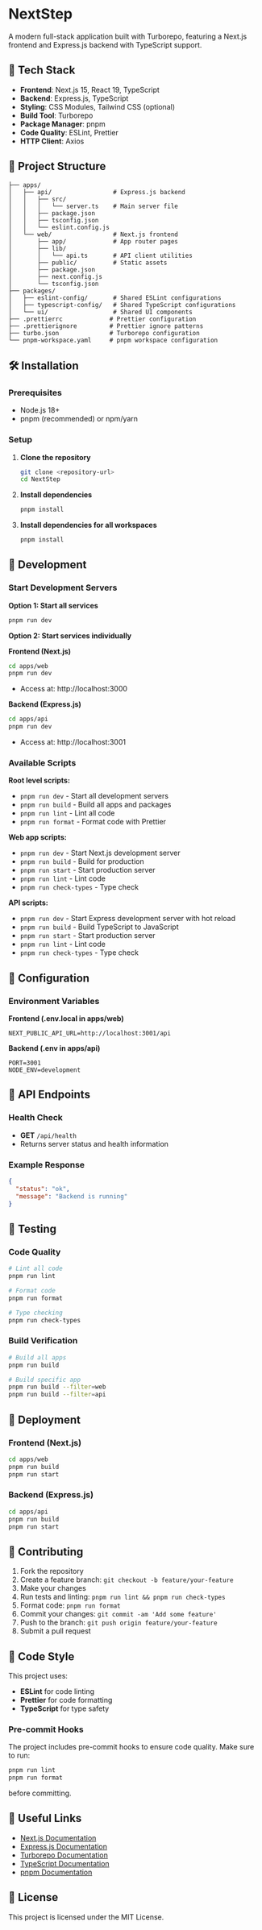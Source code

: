 # NextStep

A modern full-stack application built with Turborepo, featuring a Next.js frontend and Express.js backend with TypeScript support.

## 🚀 Tech Stack

- **Frontend**: Next.js 15, React 19, TypeScript
- **Backend**: Express.js, TypeScript
- **Styling**: CSS Modules, Tailwind CSS (optional)
- **Build Tool**: Turborepo
- **Package Manager**: pnpm
- **Code Quality**: ESLint, Prettier
- **HTTP Client**: Axios

## 📁 Project Structure

```
├── apps/
│   ├── api/                 # Express.js backend
│   │   ├── src/
│   │   │   └── server.ts    # Main server file
│   │   ├── package.json
│   │   ├── tsconfig.json
│   │   └── eslint.config.js
│   └── web/                 # Next.js frontend
│       ├── app/             # App router pages
│       ├── lib/
│       │   └── api.ts       # API client utilities
│       ├── public/          # Static assets
│       ├── package.json
│       ├── next.config.js
│       └── tsconfig.json
├── packages/
│   ├── eslint-config/       # Shared ESLint configurations
│   ├── typescript-config/   # Shared TypeScript configurations
│   └── ui/                  # Shared UI components
├── .prettierrc             # Prettier configuration
├── .prettierignore         # Prettier ignore patterns
├── turbo.json              # Turborepo configuration
└── pnpm-workspace.yaml     # pnpm workspace configuration
```

## 🛠️ Installation

### Prerequisites

- Node.js 18+
- pnpm (recommended) or npm/yarn

### Setup

1. **Clone the repository**

   ```bash
   git clone <repository-url>
   cd NextStep
   ```

2. **Install dependencies**

   ```bash
   pnpm install
   ```

3. **Install dependencies for all workspaces**
   ```bash
   pnpm install
   ```

## 🚀 Development

### Start Development Servers

**Option 1: Start all services**

```bash
pnpm run dev
```

**Option 2: Start services individually**

**Frontend (Next.js)**

```bash
cd apps/web
pnpm run dev
```

- Access at: http://localhost:3000

**Backend (Express.js)**

```bash
cd apps/api
pnpm run dev
```

- Access at: http://localhost:3001

### Available Scripts

**Root level scripts:**

- `pnpm run dev` - Start all development servers
- `pnpm run build` - Build all apps and packages
- `pnpm run lint` - Lint all code
- `pnpm run format` - Format code with Prettier

**Web app scripts:**

- `pnpm run dev` - Start Next.js development server
- `pnpm run build` - Build for production
- `pnpm run start` - Start production server
- `pnpm run lint` - Lint code
- `pnpm run check-types` - Type check

**API scripts:**

- `pnpm run dev` - Start Express development server with hot reload
- `pnpm run build` - Build TypeScript to JavaScript
- `pnpm run start` - Start production server
- `pnpm run lint` - Lint code
- `pnpm run check-types` - Type check

## 🔧 Configuration

### Environment Variables

**Frontend (.env.local in apps/web)**

```env
NEXT_PUBLIC_API_URL=http://localhost:3001/api
```

**Backend (.env in apps/api)**

```env
PORT=3001
NODE_ENV=development
```

## 📡 API Endpoints

### Health Check

- **GET** `/api/health`
- Returns server status and health information

### Example Response

```json
{
  "status": "ok",
  "message": "Backend is running"
}
```

## 🧪 Testing

### Code Quality

```bash
# Lint all code
pnpm run lint

# Format code
pnpm run format

# Type checking
pnpm run check-types
```

### Build Verification

```bash
# Build all apps
pnpm run build

# Build specific app
pnpm run build --filter=web
pnpm run build --filter=api
```

## 🚀 Deployment

### Frontend (Next.js)

```bash
cd apps/web
pnpm run build
pnpm run start
```

### Backend (Express.js)

```bash
cd apps/api
pnpm run build
pnpm run start
```

## 🤝 Contributing

1. Fork the repository
2. Create a feature branch: `git checkout -b feature/your-feature`
3. Make your changes
4. Run tests and linting: `pnpm run lint && pnpm run check-types`
5. Format code: `pnpm run format`
6. Commit your changes: `git commit -am 'Add some feature'`
7. Push to the branch: `git push origin feature/your-feature`
8. Submit a pull request

## 📝 Code Style

This project uses:

- **ESLint** for code linting
- **Prettier** for code formatting
- **TypeScript** for type safety

### Pre-commit Hooks

The project includes pre-commit hooks to ensure code quality. Make sure to run:

```bash
pnpm run lint
pnpm run format
```

before committing.

## 🔗 Useful Links

- [Next.js Documentation](https://nextjs.org/docs)
- [Express.js Documentation](https://expressjs.com/)
- [Turborepo Documentation](https://turborepo.com/docs)
- [TypeScript Documentation](https://www.typescriptlang.org/docs/)
- [pnpm Documentation](https://pnpm.io/)

## 📄 License

This project is licensed under the MIT License.
